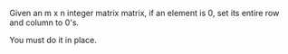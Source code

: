 Given an m x n integer matrix matrix, if an element is 0, set its entire row and column to 0's.

You must do it in place.
